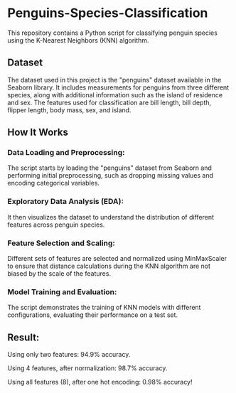 # Penguins-Species-Classification
This repository contains a Python script for classifying penguin species using the K-Nearest Neighbors (KNN) algorithm. 

## Dataset

The dataset used in this project is the "penguins" dataset available in the Seaborn library. It includes measurements for penguins from three different species, along with additional information such as the island of residence and sex. The features used for classification are bill length, bill depth, flipper length, body mass, sex, and island.

## How It Works

### Data Loading and Preprocessing: 
The script starts by loading the "penguins" dataset from Seaborn and performing initial preprocessing, such as dropping missing values and encoding categorical variables.

### Exploratory Data Analysis (EDA): 
It then visualizes the dataset to understand the distribution of different features across penguin species.

### Feature Selection and Scaling: 
Different sets of features are selected and normalized using MinMaxScaler to ensure that distance calculations during the KNN algorithm are not biased by the scale of the features.

### Model Training and Evaluation: 
The script demonstrates the training of KNN models with different configurations, evaluating their performance on a test set.

## Result:
Using only two features:  94.9% accuracy.

Using 4 features, after normalization:  98.7% accuracy.

Using all features (8), after one hot encoding: 0.98% accuracy!
